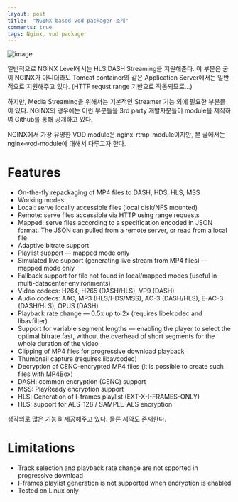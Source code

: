 ```yaml
---
layout: post
title:  "NGINX based vod packager 소개"
comments: true
tags: Nginx, vod packager
---
```


![image](https://user-images.githubusercontent.com/111643/115819090-1f4a8280-a439-11eb-9995-8c17c715d6ef.png)

일반적으로 NGINX Level에서는 HLS,DASH Streaming을 지원해준다. 이 부분은 굳이 NGINX가 아니더라도 Tomcat container와 같은 Application Server에서는 일반적으로 지원해주고 있다. (HTTP requst range 기반으로 작동되므로…)

하지만, Media Streaming을 위해서는 기본적인 Streamer 기능 외에 필요한 부분들이 있다. NGINX의 경우에는 이런 부분들을 3rd party 개발자분들이 module을 제작하여 Github를 통해 공개하고 있다.

NGINX에서 가장 유명한 VOD module은 nginx-rtmp-module이지만, 본 글에서는 nginx-vod-module에 대해서 다루고자 한다.

# Features
* On-the-fly repackaging of MP4 files to DASH, HDS, HLS, MSS
* Working modes:
* Local: serve locally accessible files (local disk/NFS mounted)
* Remote: serve files accessible via HTTP using range requests
* Mapped: serve files according to a specification encoded in JSON format. The JSON can pulled from a remote server, or read from a local file
* Adaptive bitrate support
* Playlist support — mapped mode only
* Simulated live support (generating live stream from MP4 files) — mapped mode only
* Fallback support for file not found in local/mapped modes (useful in multi-datacenter environments)
* Video codecs: H264, H265 (DASH/HLS), VP9 (DASH)
* Audio codecs: AAC, MP3 (HLS/HDS/MSS), AC-3 (DASH/HLS), E-AC-3 (DASH/HLS), OPUS (DASH)
* Playback rate change — 0.5x up to 2x (requires libelcodec and libavfilter)
* Support for variable segment lengths — enabling the player to select the optimal bitrate fast, without the overhead of short segments for the whole duration of the video
* Clipping of MP4 files for progressive download playback
* Thumbnail capture (requires libavcodec)
* Decryption of CENC-encrypted MP4 files (it is possible to create such files with MP4Box)
* DASH: common encryption (CENC) support
* MSS: PlayReady encryption support
* HLS: Generation of I-frames playlist (EXT-X-I-FRAMES-ONLY)
* HLS: support for AES-128 / SAMPLE-AES encryption

생각외로 많은 기능을 제공해주고 있다. 물론 제약도 존재한다.

# Limitations
* Track selection and playback rate change are not spported in progressive download
* I-frames playlist generation is not supported when encryption is enabled
* Tested on Linux only

